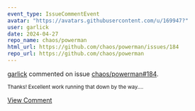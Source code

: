 ```yaml
---
event_type: IssueCommentEvent
avatar: "https://avatars.githubusercontent.com/u/169947?"
user: garlick
date: 2024-04-27
repo_name: chaos/powerman
html_url: https://github.com/chaos/powerman/issues/184
repo_url: https://github.com/chaos/powerman
---
```


<a href='https://github.com/garlick' target='_blank'>garlick</a> commented on issue <a href='https://github.com/chaos/powerman/issues/184' target='_blank'>chaos/powerman#184</a>.

<small>Thanks!  Excellent work running that down by the way....</small>

<a href='https://github.com/chaos/powerman/issues/184' target='_blank'>View Comment</a>
